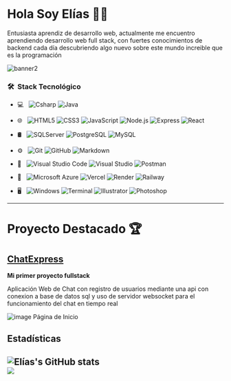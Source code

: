 # Hola Soy Elías 👋🙂
Entusiasta aprendiz de desarrollo web, actualmente me encuentro aprendiendo desarrollo web full stack, con fuertes conocimientos de backend cada día descubriendo algo nuevo sobre este mundo increible que es la programación 


![banner2](https://github.com/eliascando/eliascando/assets/75767835/efdff96c-7725-4d28-a5da-234f971830a2)


<h3> 🛠 &nbsp;Stack Tecnológico </h3>

- 💻 &nbsp;
  ![Csharp](https://img.shields.io/badge/-CSharp-333333?style=flat&logo=csharp&logoColor=563D7C)
  ![Java](https://img.shields.io/badge/-Java-333333?style=flat&logo=java&logoColor=007396)
  
- 🌐 &nbsp;
  ![HTML5](https://img.shields.io/badge/-HTML5-333333?style=flat&logo=HTML5)
  ![CSS3](https://img.shields.io/badge/-CSS3-333333?style=flat&logo=CSS3&logoColor=1572B6)
  ![JavaScript](https://img.shields.io/badge/-JavaScript-333333?style=flat&logo=javascript)
  ![Node.js](https://img.shields.io/badge/-Node.js-333333?style=flat&logo=node.js)
  ![Express](https://img.shields.io/badge/-Express-333333?style=flat&logo=express)
  ![React](https://img.shields.io/badge/-React-333333?style=flat&logo=react)
- 🛢 &nbsp;
  ![SQLServer](https://img.shields.io/badge/-SQLServer-333333?style=flat&logo=MicrosoftSQLServer)
  ![PostgreSQL](https://img.shields.io/badge/-PostgreSQL-333333?style=flat&logo=PostgreSQL)
  ![MySQL](https://img.shields.io/badge/-MySQL-333333?style=flat&logo=mysql)
  
- ⚙️ &nbsp;
  ![Git](https://img.shields.io/badge/-Git-333333?style=flat&logo=git)
  ![GitHub](https://img.shields.io/badge/-GitHub-333333?style=flat&logo=github)
  ![Markdown](https://img.shields.io/badge/-Markdown-333333?style=flat&logo=markdown)
- 🔧 &nbsp;
  ![Visual Studio Code](https://img.shields.io/badge/-Visual%20Studio%20Code-333333?style=flat&logo=visual-studio-code&logoColor=007ACC)
  ![Visual Studio](https://img.shields.io/badge/-Visual%20Studio-333333?style=flat&logo=visual-studio&logoColor=5C2D91)
  ![Postman](https://img.shields.io/badge/-Postman-333333?style=flat&logo=postman&logoColor=FF6C37)
- 🚀 &nbsp;
  ![Microsoft Azure](https://img.shields.io/badge/-Microsoft%20Azure-333333?style=flat&logo=microsoft-azure&logoColor=0078D4)
  ![Vercel](https://img.shields.io/badge/-Vercel-333333?style=flat&logo=vercel&logoColor=00000)
  ![Render](https://img.shields.io/badge/-Render-333333?style=flat&logo=render&logoColor=46E3B7)
  ![Railway](https://img.shields.io/badge/-Railway-333333?style=flat&logo=railway&logoColor=0B0D0E)

- 🖥 &nbsp;
  ![Windows](https://img.shields.io/badge/-Windows-333333?style=flat&logo=windows11&logoColor=0078D4)
  ![Terminal](https://img.shields.io/badge/-PowerShell-333333?style=flat&logo=powershell&logoColor=5391FE)
  ![Illustrator](https://img.shields.io/badge/-Illustrator-333333?style=flat&logo=adobe-illustrator)
  ![Photoshop](https://img.shields.io/badge/-Photoshop-333333?style=flat&logo=adobe-photoshop)


---                                                                                                                                     
                                                                                                                                     
#  Proyecto Destacado 🏆
                                                                                                                                     
## [ChatExpress](https://github.com/eliascando/ChatExpress)
                                                                                                                                     
**Mi primer proyecto fullstack**
                                                                                                                                     
Aplicación Web de Chat con registro de usuarios mediante una api con conexion a base de datos sql y uso de servidor websocket para el funcionamiento del chat en tiempo real
                                                                                                                                     
![image](https://github.com/eliascando/eliascando/assets/75767835/f4aa7e42-4bae-47fa-ba09-647fb00c4eb6)
Página de Inicio

## Estadísticas
                                                                                                                                     
![Elías's GitHub stats](https://github-readme-stats.vercel.app/api?username=eliascando&count_private=true&show_icons=true&theme=dark)     
<img src="https://github-readme-stats.vercel.app/api/top-langs/?username=eliascando&theme=buefy&layout=compact"/>
---

<!--
  ![Python](https://img.shields.io/badge/-Python-333333?style=flat&logo=python)
**eliascando/eliascando** is a ✨ _special_ ✨ repository because its `README.md` (this file) appears on your GitHub profile.

Here are some ideas to get you started:

- 🔭 I’m currently working on ...
- 🌱 I’m currently learning ...
- 👯 I’m looking to collaborate on ...
- 🤔 I’m looking for help with ...
- 💬 Ask me about ...
- 📫 How to reach me: ...
- 😄 Pronouns: ...
- ⚡ Fun fact: ...
-->

